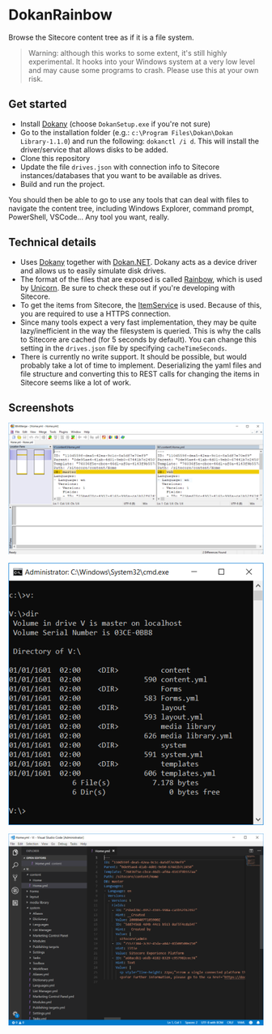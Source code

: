 # DokanRainbow

Browse the Sitecore content tree as if it is a file system.

> Warning: although this works to some extent, it's still highly experimental. It hooks into your Windows system at a very low level and may cause some programs to crash. Please use this at your own risk.

## Get started

  - Install [Dokany](https://github.com/dokan-dev/dokany/releases) (choose `DokanSetup.exe` if you're not sure)
  - Go to the installation folder (e.g.: `c:\Program Files\Dokan\Dokan Library-1.1.0`) and run the following: `dokanctl /i d`. This will install the driver/service that allows disks to be added.
  - Clone this repository
  - Update the file `drives.json` with connection info to Sitecore instances/databases that you want to be available as drives.
  - Build and run the project.

You should then be able to go to use any tools that can deal with files to navigate the content tree, including Windows Explorer, command prompt, PowerShell, VSCode... Any tool you want, really.

## Technical details

  - Uses [Dokany](https://github.com/dokan-dev/dokany) together with [Dokan.NET](https://github.com/dokan-dev/dokan-dotnet). Dokany acts as a device driver and allows us to easily simulate disk drives.
  - The format of the files that are exposed is called [Rainbow](https://github.com/SitecoreUnicorn/Rainbow), which is used by [Unicorn](https://github.com/SitecoreUnicorn/Unicorn). Be sure to check these out if you're developing with Sitecore.
  - To get the items from Sitecore, the [ItemService](https://doc.sitecore.net/sitecore_experience_platform/developing/developing_with_sitecore/sitecoreservicesclient/the_restful_api_for_the_itemservice) is used. Because of this, you are required to use a HTTPS connection.
  - Since many tools expect a very fast implementation, they may be quite lazy/inefficient in the way the filesystem is queried. This is why the calls to Sitecore are cached (for 5 seconds by default). You can change this setting in the `drives.json` file by specifying `cacheTimeSeconds`.
  - There is currently no write support. It should be possible, but would probably take a lot of time to implement. Deserializing the yaml files and file structure and converting this to REST calls for changing the items in Sitecore seems like a lot of work.

## Screenshots

![WinMerge screenshot](https://raw.githubusercontent.com/hermanussen/DokanRainbow/master/img/WinMerge_screenshot.png)


![Command prompt screenshot](https://raw.githubusercontent.com/hermanussen/DokanRainbow/master/img/Command_Prompt_screenshot.png)


![Visual Studio Code screenshot](https://raw.githubusercontent.com/hermanussen/DokanRainbow/master/img/VSCode_screenshot.png)